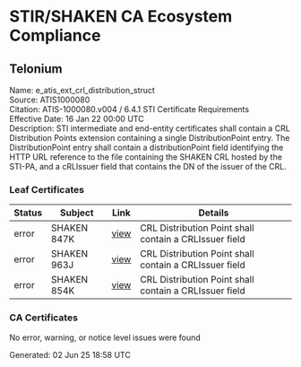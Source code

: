 # STIR/SHAKEN CA Ecosystem Compliance

## Telonium

Name: e_atis_ext_crl_distribution_struct\
Source: ATIS1000080\
Citation: ATIS-1000080.v004 / 6.4.1 STI Certificate Requirements\
Effective Date: 16 Jan 22 00:00 UTC\
Description: STI intermediate and end-entity certificates shall contain a CRL Distribution Points extension containing a single DistributionPoint entry. The DistributionPoint entry shall contain a distributionPoint field identifying the HTTP URL reference to the file containing the SHAKEN CRL hosted by the STI-PA, and a cRLIssuer field that contains the DN of the issuer of the CRL.

### Leaf Certificates

| Status | Subject | Link | Details |
|--------|---------|------|---------|
| error | SHAKEN 847K | [view](../../CERTS/b973a038898de5f18bcf1e65751096cf4f788fb8f7d2cb53e29509e333600472/README.md) | CRL Distribution Point shall contain a CRLIssuer field |
| error | SHAKEN 963J | [view](../../CERTS/ceef9f6d88a1efc4c056ecaf0f5d42c5f106fb5fc895c8ccc1f7ea97b6ac1093/README.md) | CRL Distribution Point shall contain a CRLIssuer field |
| error | SHAKEN 854K | [view](../../CERTS/bfea21afc2db20c52f74b16c054d12ff6e839acc8b18401aced0154ef7e03750/README.md) | CRL Distribution Point shall contain a CRLIssuer field |

### CA Certificates

No error, warning, or notice level issues were found


Generated: 02 Jun 25 18:58 UTC
